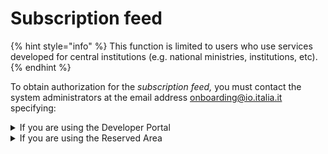 # Subscription feed

{% hint style="info" %} This function is limited to users who use services developed for central institutions (e.g. national ministries, institutions, etc). {% endhint %}

To obtain authorization for the _subscription feed,_ you must contact the system administrators at the email address [onboarding@io.italia.it](mailto:onboarding@io.italia.it) specifying:

<details>

<summary>If you are using the Developer Portal</summary>

* Email of the user registered with the developer portal

</details>

<details>

<summary>If you are using the Reserved Area</summary>

* Your fiscal code as user registered with the Reserved Area

</details>

